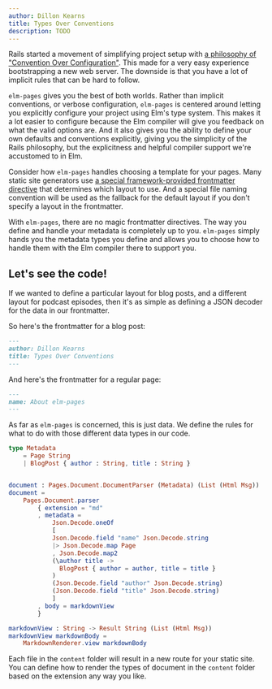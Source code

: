 ```yaml
---
author: Dillon Kearns
title: Types Over Conventions
description: TODO
---
```


Rails started a movement of simplifying project setup with [a philosophy of "Convention Over Configuration"](https://rubyonrails.org/doctrine/#convention-over-configuration). This made for a very easy experience bootstrapping a new web server. The downside is that you have a lot of implicit rules that can be hard to follow.

`elm-pages` gives you the best of both worlds. Rather than implicit conventions, or verbose configuration, `elm-pages` is centered around letting you explicitly configure your project using Elm's type system. This makes it a lot easier to configure because the Elm compiler will give you feedback on what the valid options are. And it also gives you the ability to define your own defaults and conventions explicitly, giving you the simplicity of the Rails philosophy, but the explicitness and helpful compiler support we're accustomed to in Elm.

Consider how `elm-pages` handles choosing a template for your pages. Many static site generators use [a special framework-provided frontmatter directive](https://jekyllrb.com/docs/front-matter/#predefined-global-variables) that determines which layout to use. And a special file naming convention will be used as the fallback for the default layout if you don't specify a layout in the frontmatter.

With `elm-pages`, there are no magic frontmatter directives. The way you define and handle your metadata is completely up to you. `elm-pages` simply hands you the metadata types you define and allows you to choose how to handle them with the Elm compiler there to support you.

## Let's see the code!

If we wanted to define a particular layout for blog posts, and a different layout for podcast episodes, then it's as simple as defining a JSON decoder for the data in our frontmatter.

So here's the frontmatter for a blog post:

```markdown
---
author: Dillon Kearns
title: Types Over Conventions
---
```

And here's the frontmatter for a regular page:

```markdown
---
name: About elm-pages
---
```

As far as `elm-pages` is concerned, this is just data. We define the rules for what to do with those different data types in our code.

```elm
type Metadata
    = Page String
    | BlogPost { author : String, title : String }


document : Pages.Document.DocumentParser (Metadata) (List (Html Msg))
document =
    Pages.Document.parser
        { extension = "md"
        , metadata =
            Json.Decode.oneOf
            [
            Json.Decode.field "name" Json.Decode.string
            |> Json.Decode.map Page
            , Json.Decode.map2
            (\author title ->
              BlogPost { author = author, title = title }
            )
            (Json.Decode.field "author" Json.Decode.string)
            (Json.Decode.field "title" Json.Decode.string)
            ]
        , body = markdownView
        }

markdownView : String -> Result String (List (Html Msg))
markdownView markdownBody =
    MarkdownRenderer.view markdownBody
```

Each file in the `content` folder will result in a new route for your static site. You can define how to render the types of document in the `content` folder based on the extension any way you like.
